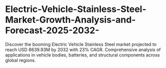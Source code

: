 # Electric-Vehicle-Stainless-Steel-Market-Growth-Analysis-and-Forecast-2025-2032-
Discover the booming Electric Vehicle Stainless Steel market projected to reach USD 8639.93M by 2032 with 23% CAGR. Comprehensive analysis of applications in vehicle bodies, batteries, and structural components across global regions.
